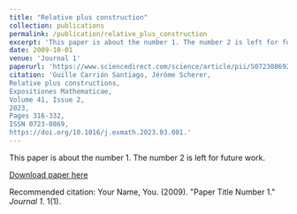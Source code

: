 ```yaml
---
title: "Relative plus construction"
collection: publications
permalink: /publication/relative_plus_construction
excerpt: 'This paper is about the number 1. The number 2 is left for future work.'
date: 2009-10-01
venue: 'Journal 1'
paperurl: 'https://www.sciencedirect.com/science/article/pii/S0723086923000348'
citation: 'Guille Carrión Santiago, Jérôme Scherer,
Relative plus constructions,
Expositiones Mathematicae,
Volume 41, Issue 2,
2023,
Pages 316-332,
ISSN 0723-0869,
https://doi.org/10.1016/j.exmath.2023.03.001.'
---
```

This paper is about the number 1. The number 2 is left for future work.

[Download paper here](http://academicpages.github.io/files/paper1.pdf)

Recommended citation: Your Name, You. (2009). "Paper Title Number 1." <i>Journal 1</i>. 1(1).